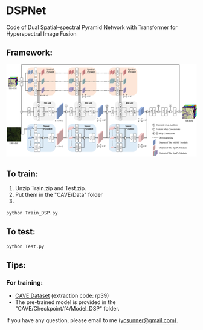 # DSPNet
Code of Dual Spatial–spectral Pyramid Network with Transformer for Hyperspectral Image Fusion

## Framework:
![](./CAVE/Figure/framework.jpg)

## To train:
1. Unzip Train.zip and Test.zip.
2. Put them in the "CAVE/Data" folder
3.
```python
python Train_DSP.py
```

## To test:
```python
python Test.py
```

## Tips:
### For training:
* [CAVE Dataset](https://pan.baidu.com/s/1jEJZI-H5hjFeJKVeeSDT5Q) (extraction code: rp39)
* The pre-trained model is provided in the "CAVE/Checkpoint/f4/Model_DSP" folder.

If you have any question, please email to me (ycsunner@gmail.com).
